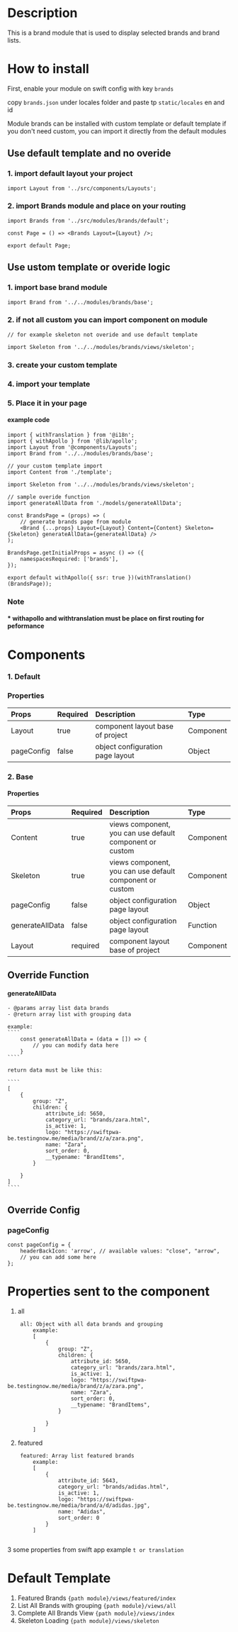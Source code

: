 # Description

This is a brand module that is used to display selected brands and brand lists.

# How to install
First, enable your module on swift config with key ````brands````

copy `brands.json` under locales folder and paste tp `static/locales` en and id

Module brands can be installed with custom template or default template
if you don't need custom, you can import it directly from the default modules

## Use default template and no overide

### 1. import default layout your project 
````
import Layout from '../src/components/Layouts';
````
### 2. import Brands module and place on your routing
````
import Brands from '../src/modules/brands/default';

const Page = () => <Brands Layout={Layout} />;

export default Page;

````

## Use ustom template or overide logic
### 1. import base brand module

````
import Brand from '../../modules/brands/base';
````

### 2. if not all custom you can import component on module

````
// for example skeleton not overide and use default template

import Skeleton from '../../modules/brands/views/skeleton';
````
### 3. create your custom template
### 4. import your template
### 5. Place it in your page
#### example code
````
import { withTranslation } from '@i18n';
import { withApollo } from '@lib/apollo';
import Layout from '@components/Layouts';
import Brand from '../../modules/brands/base';

// your custom template import
import Content from './template';

import Skeleton from '../../modules/brands/views/skeleton';

// sample overide function
import generateAllData from './models/generateAllData';

const BrandsPage = (props) => (
    // generate brands page from module
    <Brand {...props} Layout={Layout} Content={Content} Skeleton={Skeleton} generateAllData={generateAllData} />
);

BrandsPage.getInitialProps = async () => ({
    namespacesRequired: ['brands'],
});

export default withApollo({ ssr: true })(withTranslation()(BrandsPage));

````

### Note
#### * withapollo and withtranslation must be place on first routing for peformance

# Components
### 1. Default
### Properties
| Props       | Required | Description | Type |
| :---        | :---     | :---        |:---  |
| Layout      |  true    | component layout base of project | Component |
| pageConfig  |  false   | object configuration page layout      | Object|


### 2. Base
#### Properties
| Props       | Required | Description | Type |
| :---        | :---     | :---        |:---  |
| Content      |  true    | views component, you can use default component or custom | Component |
| Skeleton      |  true    |  views component, you can use default component or custom | Component |
| pageConfig  |  false   | object configuration page layout      | Object|
| generateAllData  |  false   | object configuration page layout      | Function|
| Layout      |  required    | component layout base of project | Component |

## Override Function
#### generateAllData
    - @params array list data brands
    - @return array list with grouping data

    example:
    ````
        const generateAllData = (data = []) => {
            // you can modify data here
        }
    ````

    return data must be like this:
    
    ````
    [
        {
            group: "Z",
            children: {
                attribute_id: 5650,
                category_url: "brands/zara.html",
                is_active: 1,
                logo: "https://swiftpwa-be.testingnow.me/media/brand/z/a/zara.png",
                name: "Zara",
                sort_order: 0,
                __typename: "BrandItems",
            }
            
        }
    ]
    ````

## Override Config
### pageConfig

````
const pageConfig = {
    headerBackIcon: 'arrow', // available values: "close", "arrow",
    // you can add some here
};
````
# Properties sent to the component
1. all
````
    all: Object with all data brands and grouping
        example:
        [
            {
                group: "Z",
                children: {
                    attribute_id: 5650,
                    category_url: "brands/zara.html",
                    is_active: 1,
                    logo: "https://swiftpwa-be.testingnow.me/media/brand/z/a/zara.png",
                    name: "Zara",
                    sort_order: 0,
                    __typename: "BrandItems",
                }
                
            }
        ]

````
2. featured
````
    featured: Array list featured brands
        example:
        [
            {
                attribute_id: 5643,
                category_url: "brands/adidas.html",
                is_active: 1,
                logo: "https://swiftpwa-be.testingnow.me/media/brand/a/d/adidas.jpg",
                name: "Adidas",
                sort_order: 0
            }
        ]
        
````

3 some properties from swift app example ````t or translation ````

# Default Template
1. Featured Brands `{path module}/views/featured/index`
2. List All Brands with grouping `{path module}/views/all`
3. Complete All Brands View `{path module}/views/index`
4. Skeleton Loading `{path module}/views/skeleton`

